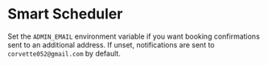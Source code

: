 # Smart Scheduler

Set the `ADMIN_EMAIL` environment variable if you want booking confirmations
sent to an additional address. If unset, notifications are sent to
`corvette052@gmail.com` by default.
